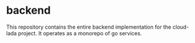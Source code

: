 # backend

This repository contains the entire backend implementation for the cloud-lada project. It operates as a monorepo
of go services.
